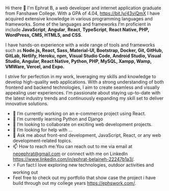 Hi there 👋 I'm Ephrat B, a web developer and internet application graduate from Fanshawe College. With a GPA of 4.04, https://bit.ly/43viQmX I have acquired extensive knowledge in various programming languages and frameworks. Some of the languages and frameworks I'm proficient in include **JavaScript**, **Angular**, **React**, **TypeScript**, **React Native, PHP, WordPress, CMS, HTML5, and CSS**.

I have hands-on experience with a wide range of tools and frameworks such as **Node.js, React, Sass, Material-UI, Bootstrap, Docker, Git, GitHub, GitLab, Netlify, Heroku, npm, Visual Studio Code, Android Studio, Visual Studio, Angular, React Native, Python, PHP, MySQL, Xampp, Wamp, VMWare, Vercel, and Expo.**

I strive for perfection in my work, leveraging my skills and knowledge to develop high-quality web applications. With a strong understanding of both frontend and backend technologies, I aim to create seamless and visually appealing user experiences. I'm passionate about staying up-to-date with the latest industry trends and continuously expanding my skill set to deliver innovative solutions.

- 🔭 I’m currently working on an e-commerce project using React.
- 🌱 I’m currently learning Python and Django
- 👯 I’m looking to collaborate on exciting web development projects.
- 🤔 I’m looking for help with ...
- 💬 Ask me about front-end development, JavaScript, React, or any web development-related topics.
- 📫 How to reach me:You can reach out to me via email at neoephrat@gmail.com or connect with me on LinkedIn https://www.linkedin.com/in/ephrat-belaineh-22247b1a3/.
- ⚡ Fun fact:I love exploring new technologies, outdoor activities and working out
- Feel free to check out my portfolio that show case the project i have build through out my college years https://ephswork.com/.

